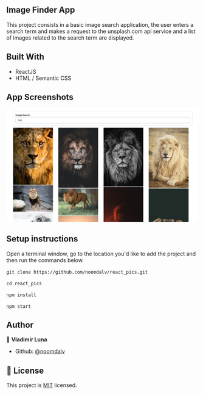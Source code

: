 ## Image Finder App

This project consists in a basic image search application, the user enters a search term and makes a request to the unsplash.com api service and a list of images related to the search term are displayed.

## Built With

- ReactJS
- HTML / Semantic CSS

## App Screenshots

![screenshot](./src/misc/ss.jpg)

## Setup instructions

Open a terminal window, go to the location you'd like to add the project and then run the commands below.

```console
git clone https://github.com/noomdalv/react_pics.git
```

```console
cd react_pics
```

```console
npm install
```

```console
npm start
```

## Author

👤 **Vladimir Luna**

- Github: [@noomdalv](https://github.com/noomdalv)


## 📝 License

This project is [MIT](lic.url) licensed.
